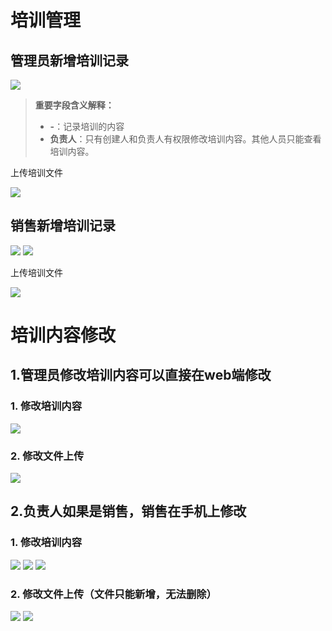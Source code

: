 # 培训管理
## 管理员新增培训记录
![](/assets/未命名1526608771.png)

>**重要字段含义解释：**
>* **-**：记录培训的内容
>* **负责人**：只有创建人和负责人有权限修改培训内容。其他人员只能查看培训内容。

上传培训文件

![](/assets/未命名1526608815.png)

## 销售新增培训记录

![](/assets/未命名1526617144.png)
![](/assets/未命名1526617156.png)

上传培训文件

![](/assets/未命名1526617164.png)

# 培训内容修改
## 1.管理员修改培训内容可以直接在web端修改
### 1. 修改培训内容

![](/assets/未命名1526616808.png)

### 2. 修改文件上传
![](/assets/未命名1526616823.png)
## 2.负责人如果是销售，销售在手机上修改
### 1. 修改培训内容
![](/assets/未命名1526616392.png)
![](/assets/未命名1526616406.png)
![](/assets/未命名1526616450.png)
### 2. 修改文件上传（文件只能新增，无法删除）
![](/assets/未命名1526616739.png)
![](/assets/未命名1526616641.png)
